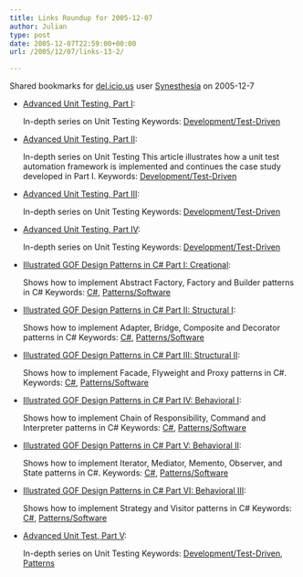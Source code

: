 ```yaml
---
title: Links Roundup for 2005-12-07
author: Julian
type: post
date: 2005-12-07T22:59:00+00:00
url: /2005/12/07/links-13-2/

---
```

Shared bookmarks for [del.icio.us][1] user  [Synesthesia][2] on 2005-12-7

  * [Advanced Unit Testing, Part I][3]:
  
    In-depth series on Unit Testing Keywords: [Development/Test-Driven][4]
  * [Advanced Unit Testing, Part II][5]:
  
    In-depth series on Unit Testing This article illustrates how a unit test automation framework is implemented and continues the case study developed in Part I. Keywords: [Development/Test-Driven][4]
  * [Advanced Unit Testing, Part III][6]:
  
    In-depth series on Unit Testing Keywords: [Development/Test-Driven][4]
  * [Advanced Unit Testing, Part IV][7]:
  
    In-depth series on Unit Testing Keywords: [Development/Test-Driven][4]
  * [Illustrated GOF Design Patterns in C# Part I: Creational][8]:
  
    Shows how to implement Abstract Factory, Factory and Builder patterns in C# Keywords: [C#][9], [Patterns/Software][10]
  * [Illustrated GOF Design Patterns in C# Part II: Structural I][11]:
  
    Shows how to implement Adapter, Bridge, Composite and Decorator patterns in C# Keywords: [C#][9], [Patterns/Software][10]
  * [Illustrated GOF Design Patterns in C# Part III: Structural II][12]:
  
    Shows how to implement Facade, Flyweight and Proxy patterns in C#. Keywords: [C#][9], [Patterns/Software][10]
  * [Illustrated GOF Design Patterns in C# Part IV: Behavioral I][13]:
  
    Shows how to implement Chain of Responsibility, Command and Interpreter patterns in C# Keywords: [C#][9], [Patterns/Software][10]
  * [Illustrated GOF Design Patterns in C# Part V: Behavioral II][14]:
  
    Shows how to implement Iterator, Mediator, Memento, Observer, and State patterns in C#. Keywords: [C#][9], [Patterns/Software][10]
  * [Illustrated GOF Design Patterns in C# Part VI: Behavioral III][15]:
  
    Shows how to implement Strategy and Visitor patterns in C# Keywords: [C#][9], [Patterns/Software][10]

<!--more-->

  * [Advanced Unit Test, Part V][16]:
  
    In-depth series on Unit Testing Keywords: [Development/Test-Driven][4], [Patterns][17]

 [1]: http://del.icio.us/
 [2]: http://del.icio.us/synesthesia
 [3]: http://www.codeproject.com/csharp/autp1.asp "http://www.codeproject.com/csharp/autp1.asp"
 [4]: http://del.icio.us/synesthesia/Development/Test-Driven
 [5]: http://www.codeproject.com/csharp/autp2.asp "http://www.codeproject.com/csharp/autp2.asp"
 [6]: http://www.codeproject.com/csharp/autp3.asp "http://www.codeproject.com/csharp/autp3.asp"
 [7]: http://www.codeproject.com/csharp/autp4.asp "http://www.codeproject.com/csharp/autp4.asp"
 [8]: http://www.codeproject.com/csharp/csdespat_1.asp "http://www.codeproject.com/csharp/csdespat_1.asp"
 [9]: http://del.icio.us/synesthesia/C#
 [10]: http://del.icio.us/synesthesia/Patterns/Software
 [11]: http://www.codeproject.com/csharp/csdespat_2.asp "http://www.codeproject.com/csharp/csdespat_2.asp"
 [12]: http://www.codeproject.com/csharp/csdespat_3.asp "http://www.codeproject.com/csharp/csdespat_3.asp"
 [13]: http://www.codeproject.com/csharp/csdespat_4.asp "http://www.codeproject.com/csharp/csdespat_4.asp"
 [14]: http://www.codeproject.com/csharp/csdespat_5.asp "http://www.codeproject.com/csharp/csdespat_5.asp"
 [15]: http://www.codeproject.com/csharp/csdespat_6.asp "http://www.codeproject.com/csharp/csdespat_6.asp"
 [16]: http://www.codeproject.com/gen/design/autp5.asp "http://www.codeproject.com/gen/design/autp5.asp"
 [17]: http://del.icio.us/synesthesia/Patterns